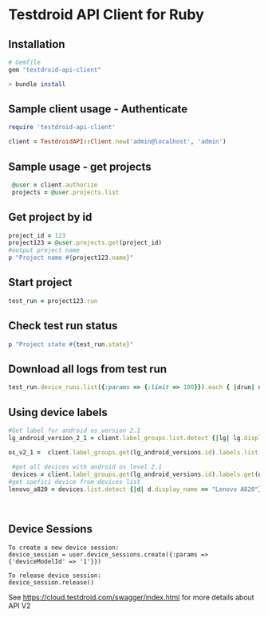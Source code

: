 Testdroid API Client for Ruby
=========================


## Installation

```ruby
# Gemfile
gem "testdroid-api-client"
```

```bash
> bundle install
```
## Sample client usage - Authenticate
```ruby
require 'testdroid-api-client'

client = TestdroidAPI::Client.new('admin@localhost', 'admin')
```
## Sample usage - get projects
```ruby
 @user = client.authorize
 projects = @user.projects.list
```
## Get project by id
```ruby
project_id = 123
project123 = @user.projects.get(project_id)
#output project name
p "Project name #{project123.name}"
```

## Start project
```ruby
test_run = project123.run
```

## Check test run status
```ruby
p "Project state #{test_run.state}"

```
## Download all logs from test run
```ruby
test_run.device_runs.list({:params => {:limit => 100}}).each { |drun| drun.download_logs("#{drun.id}_log") }
```

## Using device labels
```ruby
#Get label for android os version 2.1
lg_android_version_2_1 = client.label_groups.list.detect {|lg| lg.display_name.casecmp("android version") == 0 }

os_v2_1 =  client.label_groups.get(lg_android_versions.id).labels.list.detect {|l| l.display_name.casecmp("2.1") == 0 }
        
 #get all devices with android os level 2.1
 devices = client.label_groups.get(lg_android_versions.id).labels.get(os_v2_1.id).devices
#get spefici device from devices list        
lenovo_a820 = devices.list.detect {|d| d.display_name == "Lenovo A820"}
       
       
```
Device Sessions
----
```
To create a new device session: 
device_session = user.device_sessions.create({:params =>  {'deviceModelId' => '1'}})

To release device session: 
device_session.release()

```

See https://cloud.testdroid.com/swagger/index.html for more details about API V2
